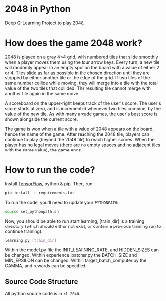 # 2048 in Python
Deep Q-Learning Project to play 2048.


# How does the game 2048 work?
2048 is played on a gray 4×4 grid, with numbered tiles that slide smoothly when a player moves them using the four arrow keys. Every turn, a new tile will randomly appear in an empty spot on the board with a value of either 2 or 4. Tiles slide as far as possible in the chosen direction until they are stopped by either another tile or the edge of the grid. If two tiles of the same number collide while moving, they will merge into a tile with the total value of the two tiles that collided. The resulting tile cannot merge with another tile again in the same move.

A scoreboard on the upper-right keeps track of the user's score. The user's score starts at zero, and is incremented whenever two tiles combine, by the value of the new tile. As with many arcade games, the user's best score is shown alongside the current score.

The game is won when a tile with a value of 2048 appears on the board, hence the name of the game. After reaching the 2048 tile, players can continue to play (beyond the 2048 tile) to reach higher scores. When the player has no legal moves (there are no empty spaces and no adjacent tiles with the same value), the game ends.

# How to run the code?
Install [TensorFlow](https://www.tensorflow.org/versions/r0.8/get_started/index.html), python & pip.
Then, run:

```bash
pip install -r requirements.txt
```

To run the code, you'll need to update your `PYTHONPATH`:

```bash
source set_pythonpath.sh
```

Now, you should be able to run start learning, [train_dir] is a training directory (which should either not exist, or contain a previous training run to continue training):

```bash
learning.py [train_dir]
```

Within the model.py file the INIT_LEARNING_RATE, and HIDDEN_SIZES can be changed.
Within experience_batcher.py the BATCH_SIZE and MIN_EPSILON can be changed.
Within target_batch_computer.py the GAMMA, and rewards can be specified.

## Source Code Structure

All python source code is in `rl_2048`.